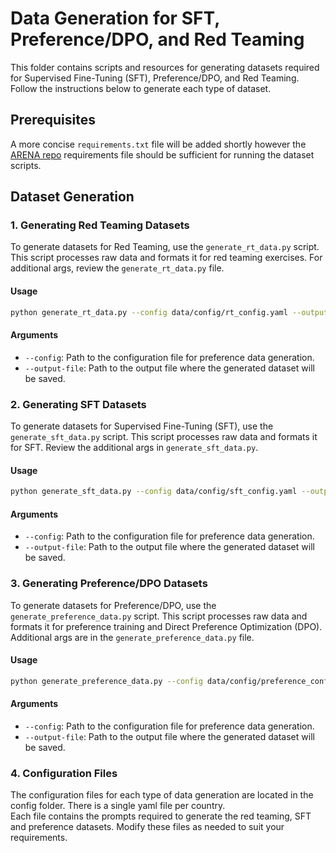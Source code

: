 # Data Generation for SFT, Preference/DPO, and Red Teaming

This folder contains scripts and resources for generating datasets required for Supervised Fine-Tuning (SFT), Preference/DPO, and Red Teaming. Follow the instructions below to generate each type of dataset.

## Prerequisites

A more concise `requirements.txt` file will be added shortly however the [ARENA repo](https://github.com/callummcdougall/ARENA_3.0) requirements file should be sufficient for running the dataset scripts. 

## Dataset Generation 

### 1. Generating Red Teaming Datasets

To generate datasets for Red Teaming, use the `generate_rt_data.py` script. This script processes raw data and formats it for red teaming exercises. For additional args, review the `generate_rt_data.py` file.

#### Usage
```sh
python generate_rt_data.py --config data/config/rt_config.yaml --output-file data/datasets/red_team/red_team_dataset.json
```
#### Arguments
- `--config`: Path to the configuration file for preference data generation.
- `--output-file`: Path to the output file where the generated dataset will be saved.


### 2. Generating SFT Datasets

To generate datasets for Supervised Fine-Tuning (SFT), use the `generate_sft_data.py` script. This script processes raw data and formats it for SFT. Review the additional args in `generate_sft_data.py`.  

#### Usage
```sh
python generate_sft_data.py --config data/config/sft_config.yaml --output-file data/datasets/sft/sft_dataset.json
```

#### Arguments
- `--config`: Path to the configuration file for preference data generation.
- `--output-file`: Path to the output file where the generated dataset will be saved.

### 3. Generating Preference/DPO Datasets

To generate datasets for Preference/DPO, use the `generate_preference_data.py` script. This script processes raw data and formats it for preference training and Direct Preference Optimization (DPO). Additional args are in the `generate_preference_data.py` file. 

#### Usage
```sh
python generate_preference_data.py --config data/config/preference_config.yaml --output-file data/datasets/preference/preference_dataset.json
```

#### Arguments
- `--config`: Path to the configuration file for preference data generation.
- `--output-file`: Path to the output file where the generated dataset will be saved.

### 4. Configuration Files
The configuration files for each type of data generation are located in the config folder. 
There is a single yaml file per country.  
Each file contains the prompts required to generate the red teaming, SFT and preference datasets. 
Modify these files as needed to suit your requirements.